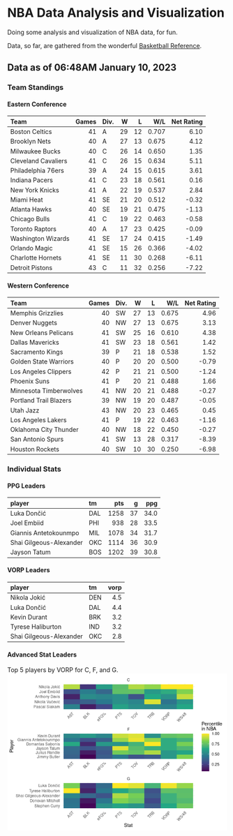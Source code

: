 # NBA Data Analysis and Visualization

Doing some analysis and visualization of NBA data, for fun.

Data, so far, are gathered from the wonderful [Basketball
Reference](https://www.basketball-reference.com/).

## Data as of 06:48AM January 10, 2023

### Team Standings

#### Eastern Conference

| Team                | Games | Div. |   W |   L |   W/L | Net Rating |
|:--------------------|------:|:-----|----:|----:|------:|-----------:|
| Boston Celtics      |    41 | A    |  29 |  12 | 0.707 |       6.10 |
| Brooklyn Nets       |    40 | A    |  27 |  13 | 0.675 |       4.12 |
| Milwaukee Bucks     |    40 | C    |  26 |  14 | 0.650 |       1.35 |
| Cleveland Cavaliers |    41 | C    |  26 |  15 | 0.634 |       5.11 |
| Philadelphia 76ers  |    39 | A    |  24 |  15 | 0.615 |       3.61 |
| Indiana Pacers      |    41 | C    |  23 |  18 | 0.561 |       0.16 |
| New York Knicks     |    41 | A    |  22 |  19 | 0.537 |       2.84 |
| Miami Heat          |    41 | SE   |  21 |  20 | 0.512 |      -0.32 |
| Atlanta Hawks       |    40 | SE   |  19 |  21 | 0.475 |      -1.13 |
| Chicago Bulls       |    41 | C    |  19 |  22 | 0.463 |      -0.58 |
| Toronto Raptors     |    40 | A    |  17 |  23 | 0.425 |      -0.09 |
| Washington Wizards  |    41 | SE   |  17 |  24 | 0.415 |      -1.49 |
| Orlando Magic       |    41 | SE   |  15 |  26 | 0.366 |      -4.02 |
| Charlotte Hornets   |    41 | SE   |  11 |  30 | 0.268 |      -6.11 |
| Detroit Pistons     |    43 | C    |  11 |  32 | 0.256 |      -7.22 |

#### Western Conference

| Team                   | Games | Div. |   W |   L |   W/L | Net Rating |
|:-----------------------|------:|:-----|----:|----:|------:|-----------:|
| Memphis Grizzlies      |    40 | SW   |  27 |  13 | 0.675 |       4.96 |
| Denver Nuggets         |    40 | NW   |  27 |  13 | 0.675 |       3.13 |
| New Orleans Pelicans   |    41 | SW   |  25 |  16 | 0.610 |       4.38 |
| Dallas Mavericks       |    41 | SW   |  23 |  18 | 0.561 |       1.42 |
| Sacramento Kings       |    39 | P    |  21 |  18 | 0.538 |       1.52 |
| Golden State Warriors  |    40 | P    |  20 |  20 | 0.500 |      -0.79 |
| Los Angeles Clippers   |    42 | P    |  21 |  21 | 0.500 |      -1.24 |
| Phoenix Suns           |    41 | P    |  20 |  21 | 0.488 |       1.66 |
| Minnesota Timberwolves |    41 | NW   |  20 |  21 | 0.488 |      -0.27 |
| Portland Trail Blazers |    39 | NW   |  19 |  20 | 0.487 |      -0.05 |
| Utah Jazz              |    43 | NW   |  20 |  23 | 0.465 |       0.45 |
| Los Angeles Lakers     |    41 | P    |  19 |  22 | 0.463 |      -1.16 |
| Oklahoma City Thunder  |    40 | NW   |  18 |  22 | 0.450 |      -0.27 |
| San Antonio Spurs      |    41 | SW   |  13 |  28 | 0.317 |      -8.39 |
| Houston Rockets        |    40 | SW   |  10 |  30 | 0.250 |      -6.98 |

### Individual Stats

#### PPG Leaders

| player                  | tm  |  pts |   g |  ppg |
|:------------------------|:----|-----:|----:|-----:|
| Luka Dončić             | DAL | 1258 |  37 | 34.0 |
| Joel Embiid             | PHI |  938 |  28 | 33.5 |
| Giannis Antetokounmpo   | MIL | 1078 |  34 | 31.7 |
| Shai Gilgeous-Alexander | OKC | 1114 |  36 | 30.9 |
| Jayson Tatum            | BOS | 1202 |  39 | 30.8 |

#### VORP Leaders

| player                  | tm  | vorp |
|:------------------------|:----|-----:|
| Nikola Jokić            | DEN |  4.5 |
| Luka Dončić             | DAL |  4.4 |
| Kevin Durant            | BRK |  3.2 |
| Tyrese Haliburton       | IND |  3.2 |
| Shai Gilgeous-Alexander | OKC |  2.8 |

#### Advanced Stat Leaders

Top 5 players by VORP for C, F, and G.
![](README_files/figure-gfm/README-unnamed-chunk-7-1.png)<!-- -->
